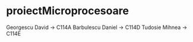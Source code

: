# proiectMicroprocesoare

Georgescu David -> C114A
Barbulescu Daniel -> C114D
Tudosie Mihnea -> C114E